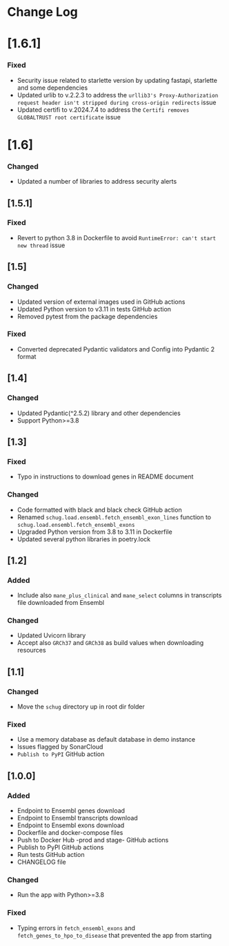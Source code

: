# Change Log

# [1.6.1]
### Fixed
- Security issue related to starlette version by updating fastapi, starlette and some dependencies
- Updated urlib to v.2.2.3 to address the `urllib3's Proxy-Authorization request header isn't stripped during cross-origin redirects` issue
- Updated certifi to v.2024.7.4 to address the `Certifi removes GLOBALTRUST root certificate` issue

# [1.6]
### Changed
- Updated a number of libraries to address security alerts

## [1.5.1]
### Fixed
- Revert to python 3.8 in Dockerfile to avoid `RuntimeError: can't start new thread` issue

## [1.5]
### Changed
- Updated version of external images used in GitHub actions
- Updated Python version to v3.11 in tests GitHub action
- Removed pytest from the package dependencies
### Fixed
- Converted deprecated Pydantic validators and Config into Pydantic 2 format

## [1.4]
### Changed
- Updated Pydantic(^2.5.2) library and other dependencies
- Support Python>=3.8

## [1.3]
### Fixed
- Typo in instructions to download genes in README document
### Changed
- Code formatted with black and black check GitHub action
- Renamed `schug.load.ensembl.fetch_ensembl_exon_lines` function to `schug.load.ensembl.fetch_ensembl_exons`
- Upgraded Python version from 3.8 to 3.11 in Dockerfile
- Updated several python libraries in poetry.lock

## [1.2]
### Added
- Include also `mane_plus_clinical` and `mane_select` columns in transcripts file downloaded from Ensembl
### Changed
- Updated Uvicorn library
- Accept also `GRCh37` and `GRCh38` as build values when downloading resources

## [1.1]
### Changed
- Move the `schug` directory up in root dir folder
### Fixed
- Use a memory database as default database in demo instance
- Issues flagged by SonarCloud
- `Publish to PyPI` GitHub action

## [1.0.0]
### Added
- Endpoint to Ensembl genes download
- Endpoint to Ensembl transcripts download
- Endpoint to Ensembl exons download
- Dockerfile and docker-compose files
- Push to Docker Hub -prod and stage- GitHub actions
- Publish to PyPI GitHub actions
- Run tests GitHub action
- CHANGELOG file
### Changed
- Run the app with Python>=3.8
### Fixed
- Typing errors in `fetch_ensembl_exons` and `fetch_genes_to_hpo_to_disease` that prevented the app from starting
